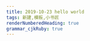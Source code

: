 ```yaml
---
title: 2019-10-23 hello world
tags: 新建,模板,小书匠
renderNumberedHeading: true
grammar_cjkRuby: true
---
```


